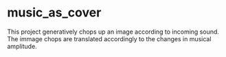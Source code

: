 music_as_cover
==============

This project generatively chops up an image according to incoming sound.
The immage chops are translated accordingly to the changes in musical amplitude. 
